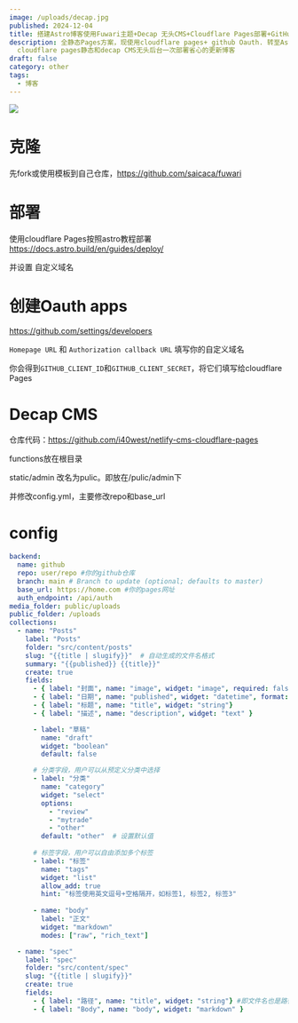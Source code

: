 ```yaml
---
image: /uploads/decap.jpg
published: 2024-12-04
title: 搭建Astro博客使用Fuwari主题+Decap 无头CMS+Cloudflare Pages部署+GitHub Oauth认证
description: 全静态Pages方案，现使用cloudflare pages+ github Oauth. 转至Astro Fuwari搭建博客
  cloudflare pages静态和decap CMS无头后台一次部署省心的更新博客
draft: false
category: other
tags:
  - 博客
---
```

![](/uploads/clipboard-image-1733367110.avif)

# 克隆

先fork或使用模板到自己仓库，https://github.com/saicaca/fuwari

# 部署

使用cloudflare Pages按照astro教程部署 https://docs.astro.build/en/guides/deploy/

并设置 自定义域名

# 创建Oauth apps

https://github.com/settings/developers

`Homepage URL` 和 `Authorization callback URL` 填写你的自定义域名

你会得到`GITHUB_CLIENT_ID`和`GITHUB_CLIENT_SECRET`，将它们填写给cloudflare Pages

# Decap CMS

仓库代码：https://github.com/i40west/netlify-cms-cloudflare-pages

functions放在根目录

static/admin  改名为pulic。即放在/pulic/admin下

并修改config.yml，主要修改repo和base_url

# config

```yaml
backend:
  name: github
  repo: user/repo #你的github仓库
  branch: main # Branch to update (optional; defaults to master)
  base_url: https://home.com #你的pages网址
  auth_endpoint: /api/auth
media_folder: public/uploads
public_folder: /uploads
collections:
  - name: "Posts"
    label: "Posts"
    folder: "src/content/posts"
    slug: "{{title | slugify}}"  # 自动生成的文件名格式
    summary: "{{published}} {{title}}"
    create: true
    fields:
      - { label: "封面", name: "image", widget: "image", required: false}
      - { label: "日期", name: "published", widget: "datetime", format: "YYYY-MM-DD" }
      - { label: "标题", name: "title", widget: "string"}
      - { label: "描述", name: "description", widget: "text" }

      - label: "草稿"
        name: "draft"
        widget: "boolean"
        default: false

      # 分类字段，用户可以从预定义分类中选择
      - label: "分类"
        name: "category"
        widget: "select"
        options:
          - "review"
          - "mytrade"
          - "other"
        default: "other"  # 设置默认值
      
      # 标签字段，用户可以自由添加多个标签
      - label: "标签"
        name: "tags"
        widget: "list"
        allow_add: true
        hint: "标签使用英文逗号+空格隔开，如标签1, 标签2, 标签3"
      
      - name: "body"
        label: "正文"
        widget: "markdown"
        modes: ["raw", "rich_text"]

  - name: "spec"
    label: "spec"
    folder: "src/content/spec"
    slug: "{{title | slugify}}"
    create: true
    fields:
      - { label: "路径", name: "title", widget: "string"} #即文件名也是路径，正文不显示
      - { label: "Body", name: "body", widget: "markdown" }
```
